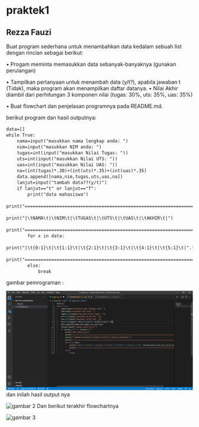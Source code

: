 # praktek1
## Rezza Fauzi

Buat program sederhana untuk menambahkan data kedalam sebuah
list dengan rincian sebagai berikut:<P>
• Progam meminta memasukkan data sebanyak-banyaknya (gunakan
perulangan)<P>
• Tampilkan pertanyaan untuk menambah data (y/t?), apabila jawaban
t (Tidak), maka program akan menampilkan daftar datanya. • Nilai Akhir diambil dari perhitungan 3 komponen nilai (tugas: 30%,
uts: 35%, uas: 35%)<P>
• Buat flowchart dan penjelasan programnya pada README.md.<P>
berikut program dan hasil outputnya:<P>

    data=[]
    while True:
        nama=input("masukkan nama lengkap anda: ")
        nim=input("masukkan NIM anda: ")
        tugas=int(input("masukkan Nilai Tugas: "))
        uts=int(input("masukkan Nilai UTS: "))
        uas=int(input("masukkan Nilai UAS: "))
        na=(int(tugas)*.30)+(int(uts)*.35)+(int(uas)*.35)
        data.append([nama,nim,tugas,uts,uas,na])
        lanjut=input("tambah data??(y/t)")
        if lanjut=="t" or lanjut=="T":
            print("data mahasiswa")
            print("=================================================================================================")
            print("|\tNAMA\t|\tNIM\t|\tTUGAS\t|\tUTS\t|\tUAS\t|\tAKHIR\t|")
            print("=================================================================================================")
            for x in data:
                print("|\t{0:1}\t|\t{1:1}\t|\t{2:1}\t|\t{3:1}\t|\t{4:1}\t|\t{5:1}\t|".format(x[0],x[1],x[2],x[3],x[4],x[5]))
                print("=================================================================================================")
            else:
                break

gambar pemrograman :<p>
![gambar 1](ss/ss1.PNG)
dan inilah hasil output nya<P>
![gambar 2](ss/ss2.PNG)
Dan berikut terakhir flowchartnya<P>
![gambar 3](ss/flow.jpg)
